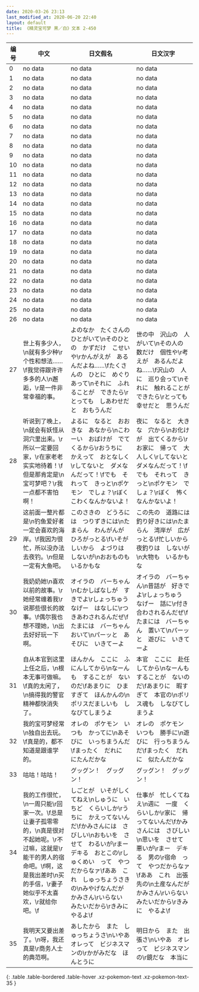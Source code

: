 ```yaml
---
date: 2020-03-26 23:13
last_modified_at: 2020-06-20 22:40
layout: default
title: 《精灵宝可梦 黑／白》文本 2-450
---
```

| 编号 | 中文 | 日文假名 | 日文汉字 |
| ---- | ---- | ---- | --- |
| 0 | no data | no data | no data |
| 1 | no data | no data | no data |
| 2 | no data | no data | no data |
| 3 | no data | no data | no data |
| 4 | no data | no data | no data |
| 5 | no data | no data | no data |
| 6 | no data | no data | no data |
| 7 | no data | no data | no data |
| 8 | no data | no data | no data |
| 9 | no data | no data | no data |
| 10 | no data | no data | no data |
| 11 | no data | no data | no data |
| 12 | no data | no data | no data |
| 13 | no data | no data | no data |
| 14 | no data | no data | no data |
| 15 | no data | no data | no data |
| 16 | no data | no data | no data |
| 17 | no data | no data | no data |
| 18 | no data | no data | no data |
| 19 | no data | no data | no data |
| 20 | no data | no data | no data |
| 21 | no data | no data | no data |
| 22 | no data | no data | no data |
| 23 | no data | no data | no data |
| 24 | no data | no data | no data |
| 25 | no data | no data | no data |
| 26 | no data | no data | no data |
| 27 | 世上有多少人，\n就有多少种\r个性和想法……\f我觉得跟许许多多的人\n邂逅，\r是一件非常幸福的事。 | よのなか　たくさんの　ひとがいて\nそのひとの　かずだけ　こせいや\rかんがえが　あるんだよね……\fたくさんの　ひとに　めぐりあって\nそれに　ふれることが　できたら\rとっても　しあわせだと　おもうんだ | 世の中　沢山の　人がいて\nその人の　数だけ　個性や\r考えが　あるんだよね……\f沢山の　人に　巡り会って\nそれに　触れることが　できたら\rとっても　幸せだと　思うんだ |
| 28 | 听说到了晚上，\n就会有妖怪从洞穴里出来。\r所以一定要回家，\r在家老老实实地待着！\f但是那肯定是\n宝可梦吧？\r我一点都不害怕啊！ | よるに　なると　おおきな　あなから\nこわーい　おばけが　でてくるから\rおうちに　かえって　おとなしく\rしてないと　ダメなんだって！\fでも　それって　きっと\nポケモン　でしょ？\rぼく　こわくなんかないよ！ | 夜に　なると　大きな　穴から\nお化けが　出てくるから\rお家に　帰って　大人しく\rしてないと　ダメなんだって！\fでも　それって　きっと\nポケモン　でしょ？\rぼく　怖くなんかないよ！ |
| 29 | 这前面一整片都是\n钓鱼爱好者一定会喜欢的海岸。\f我因为很忙，所以没办法去夜钓。\n但是一定有大鱼吧。 | このさきの　どうろには　つりずきには\nたまらん　わんがんが　ひろがっとる\fいそがしいから　よづりは　しないが\nおおものも　いるかもな | この先の　道路には　釣り好きには\nたまらん　湾岸が　広がっとる\f忙しいから　夜釣りは　しないが\n大物も　いるかもな |
| 30 | 我奶奶她\n喜欢以前的故事。\r她经常缠着我\r说那些很长的故事。\f偶尔我也想不理她，\n出去好好玩一下啊。 | オイラの　バーちゃん\nむかしばなしが　すきでよ\rしょっちゅう　なげー　はなしに\rつきあわされるんだぜ\fたまには　バーちゃん　おいて\nパーッと　あそびに　いきてーよ | オイラの　バーちゃん\n昔話が　好きでよ\rしょっちゅう　なげー　話に\r付き合わされるんだぜ\fたまには　バーちゃん　置いて\nパーッと　遊びに　いきてーよ |
| 31 | 自从本官到这里上任之后，\n根本无事可做嘛。\f真的太闲了，\n搞得我的警官精神都快消失了。 | ほんかん　ここに　ふにんしてから\nなーんも　することが　ないのだ\fあまりに　ひますぎて　ほんかんの\nポリスだましいも　しなびてしまうよ | 本官　ここに　赴任してから\nなーんも　することが　ないのだ\fあまりに　暇すぎて　本官の\nポリス魂も　しなびてしまうよ |
| 32 | 我的宝可梦经常\n独自出去玩。\f真是的，都不知道是跟谁学的。 | オレの　ポケモン　いつも　かってに\nあそびに　いっちまうんだ\fまったく　だれに　にたんだかな | オレの　ポケモン　いつも　勝手に\n遊びに　行っちまうんだ\fまったく　だれに　似たんだかな |
| 33 | 咕咕！咕咕！ | グッグン！　グッグン！ | グッグン！　グッグン！ |
| 34 | 我的工作很忙，\n一周只能\r回家一次。\f总是让妻子孤零零的，\n真是很对不起她呢。\r不过嘛，这就是\r能干的男人的宿命吧。\f啊，这是我出差时\n买的手信，\r妻子她似乎不太喜欢，\r就给你吧。\f | しごとが　いそがしくてねえ\nしゅうに　いちど　くらいしか\rうちに　かえってないんだ\fかみさんには　さびしい\nおもいを　させて　わるいが\rまー　デキる　おとこの\rしゅくめい　って　やつだからなァ\fああ　これ　しゅっちょうさきの\nみやげなんだが　かみさん\rいらない　みたいだから\rきみに　やるよ\f | 仕事が　忙しくてねえ\n週に　一度　くらいしか\r家に　帰ってないんだ\fかみさんには　さびしい\n思いを　させて　悪いが\rまー　デキる　男の\r宿命　って　やつだからなァ\fああ　これ　出張先の\n土産なんだが　かみさん\rいらない　みたいだから\rきみに　やるよ\f |
| 35 | 我明天又要出差了。\n呀，我还真是\r商务人士的典范啊。 | あしたから　また　しゅっちょうさ\nいやあ　オレって　ビジネスマンの\rかがみだな　ほんとうに | 明日から　また　出張さ\nいやあ　オレって　ビジネスマンの\r鏡だな　本当に |
{: .table .table-bordered .table-hover .xz-pokemon-text .xz-pokemon-text-35 }